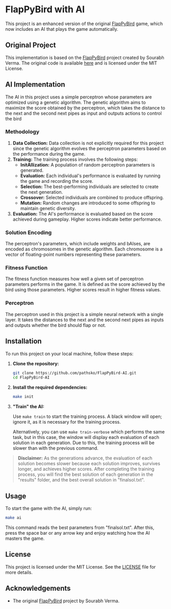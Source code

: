 # FlapPyBird with AI

This project is an enhanced version of the original [FlapPyBird](https://github.com/sourabhv/FlapPyBird) game, which now includes an AI that plays the game automatically.

## Original Project

This implementation is based on the [FlapPyBird](https://github.com/sourabhv/FlapPyBird) project created by Sourabh Verma. The original code is available [here](https://github.com/sourabhv/FlapPyBird) and is licensed under the MIT License.

## AI Implementation

The AI in this project uses a simple perceptron whose parameters are optimized using a genetic algorithm. The genetic algorithm aims to maximize the score obtained by the perceptron, which takes the distance to the next and the second next pipes as input and outputs actions to control the bird

### Methodology

1. **Data Collection:** Data collection is not explicitly required for this project since the genetic algorithm evolves the perceptron parameters based on the performance during the game.
2. **Training:** The training process involves the following steps:
   - **InitAIlization:** A population of random perceptron parameters is generated.
   - **Evaluation:** Each individual's performance is evaluated by running the game and recording the score.
   - **Selection:** The best-performing individuals are selected to create the next generation.
   - **Crossover:** Selected individuals are combined to produce offspring.
   - **Mutation:** Random changes are introduced to some offspring to maintain genetic diversity.
3. **Evaluation:** The AI's performance is evaluated based on the score achieved during gameplay. Higher scores indicate better performance.

### Solution Encoding

The perceptron's parameters, which include weights and bAIses, are encoded as chromosomes in the genetic algorithm. Each chromosome is a vector of floating-point numbers representing these parameters.

### Fitness Function

The fitness function measures how well a given set of perceptron parameters performs in the game. It is defined as the score achieved by the bird using those parameters. Higher scores result in higher fitness values.

### Perceptron

The perceptron used in this project is a simple neural network with a single layer. It takes the distances to the next and the second next pipes as inputs and outputs whether the bird should flap or not.

## Installation

To run this project on your local machine, follow these steps:

1. **Clone the repository:**

    ```bash
    git clone https://github.com/pathsko/FlapPyBird-AI.git
    cd FlapPyBird-AI
    ```

2. **Install the required dependencies:**

    ```bash
    make init
    ```

3. **"Train" the AI:**

    Use `make train` to start the training process. A black window will open; ignore it, as it is necessary for the training process.

    Alternatively, you can use `make train-verbose` which performs the same task, but in this case, the window will display each evaluation of each solution in each generation. Due to this, the training process will be slower than with the previous command.

> **Disclaimer:** As the generations advance, the evaluation of each solution becomes slower because each solution improves, survives longer, and achieves higher scores.
After completing the training process, you will find the best solution of each generation in the "results" folder, and the best overall solution in "finalsol.txt".

## Usage

To start the game with the AI, simply run:
```bash
make ai
```
This command reads the best parameters from "finalsol.txt". After this, press the space bar or any arrow key and enjoy watching how the AI masters the game.

## License

This project is licensed under the MIT License. See the [LICENSE](LICENSE) file for more details.

## Acknowledgements

- The original [FlapPyBird](https://github.com/sourabhv/FlapPyBird) project by Sourabh Verma.

